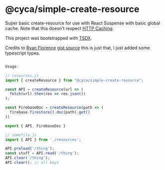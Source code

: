 # @cyca/simple-create-resource

Super basic create-resource for use with React Suspense with basic global cache.
Note that this doesn't respect [HTTP Caching](https://gist.github.com/ryanflorence/e10cc9dbc0e259759ec942ba82e5b57c#gistcomment-3114667).

This project was bootstrapped with [TSDX](https://github.com/jaredpalmer/tsdx).

Credits to [Ryan Florence](https://github.com/ryanflorence) [gist source](https://gist.github.com/ryanflorence/e10cc9dbc0e259759ec942ba82e5b57c) this is just that, I just added some typescript types.

```js

Usage:

// resources.js
import { createResource } from "@cyca/simple-create-resource";

const API = createResource(url => (
  fetch(url).then(res => res.json())
);

const FirebaseDoc = createResource(path => (
  firebase.firestore().doc(path).get()
))

export { API, FirebaseDoc }

```

```js
// somefile.js
import { API } from './resources';

API.preload('/thing');
const stuff = API.read('/thing');
API.clear('/thing');
API.clear(); // all keys
```
